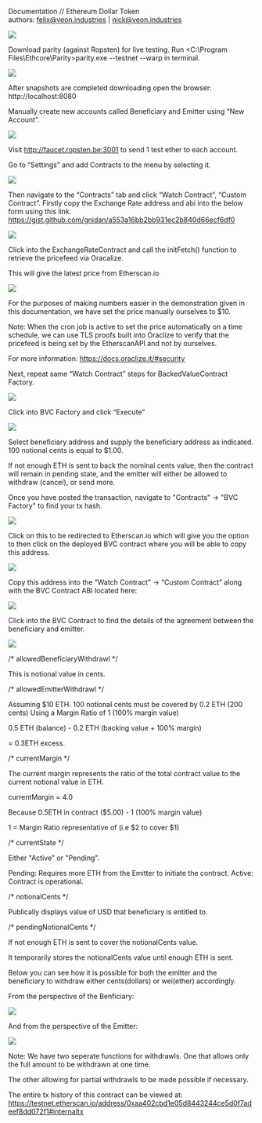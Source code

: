 Documentation // Ethereum Dollar Token                             
authors: felix@veon.industries | nick@veon.industries

![](https://i.imgur.com/JFUDrMe.png)

Download parity (against Ropsten) for live testing. 
Run <C:\Program Files\Ethcore\Parity>parity.exe --testnet --warp in terminal.

![](https://i.imgur.com/YcGW0J8.png)

After snapshots are completed downloading open the browser: http://localhost:8080

Manually create new accounts called Beneficiary and Emitter using “New Account”.

![](https://i.imgur.com/ISZz1qF.png)

Visit http://faucet.ropsten.be:3001 to send 1 test ether to each account.

Go to “Settings” and add Contracts to the menu by selecting it.

![](https://i.imgur.com/NRIFISt.png)

Then navigate to the “Contracts” tab and click “Watch Contract”, “Custom Contract”.
Firstly copy the Exchange Rate address and abi into the below form using this link.
https://gist.github.com/gnidan/a553a16bb2bb931ec2b840d66ecf6df0 

![](https://i.imgur.com/nZpEiSE.png)

Click into the ExchangeRateContract and call the initFetch() function to retrieve the pricefeed via Oracalize. 

This will give the latest price from Etherscan.io 

![](https://i.imgur.com/bSHFS9k.png)

For the purposes of making numbers easier in the demonstration given in this documentation, we have set the price manually ourselves to $10.

Note: When the cron job is active to set the price automatically on a time schedule, we can use TLS proofs built into Oraclize to verify that the pricefeed is being set by the EtherscanAPI and not by ourselves.  

For more information: https://docs.oraclize.it/#security

Next, repeat same “Watch Contract” steps for BackedValueContract Factory.

![](https://i.imgur.com/bsdXiqJ.png)

Click into BVC Factory and click “Execute”

![](https://i.imgur.com/TQEX8sR.png)

Select beneficiary address and supply the beneficiary address as indicated.
100 notional cents is equal to $1.00.

If not enough ETH is sent to back the nominal cents value, then the contract will remain in pending state, and the emitter will either be allowed to withdraw (cancel), or send more.

Once you have posted the transaction, navigate to "Contracts" -> "BVC Factory" to find your tx hash. 

![](https://i.imgur.com/JHB0dXz.png)

Click on this to be redirected to Etherscan.io which will give you the option to then click on the deployed BVC contract where you will be able to copy this address.

![](https://i.imgur.com/NJhT1iR.png)

Copy this address into the “Watch Contract” -> “Custom Contract” along with the BVC Contract ABI located here:

![](https://i.imgur.com/cH5SNZz.png)

Click into the BVC Contract to find the details of the agreement between the beneficiary and emitter. 

![](https://i.imgur.com/xoOQYH6.png)

/* allowedBeneficiaryWithdrawl */

This is notional value in cents.

/* allowedEmitterWithdrawl */

Assuming $10 ETH.
100 notional cents must be covered by 0.2 ETH (200 cents)
Using a Margin Ratio of 1 (100% margin value)

0.5 ETH (balance) - 0.2 ETH (backing value + 100% margin) 

= 0.3ETH excess.

/* currentMargin */

The current margin represents the ratio of the total contract value to the current notional value in ETH.

currentMargin = 4.0 

Because 0.5ETH in contract ($5.00) - 1 (100% margin value)

1 = Margin Ratio representative of (i.e $2 to cover $1)

/* currentState */

Either "Active" or "Pending".

Pending: Requires more ETH from the Emitter to initiate the contract.
Active: Contract is operational.

/* notionalCents */ 

Publically displays value of USD that beneficiary is entitled to.

/* pendingNotionalCents */  

If not enough ETH is sent to cover the notionalCents value.

It temporarily stores the notionalCents value until enough ETH is sent.

Below you can see how it is possible for both the emitter and the beneficiary to withdraw either cents(dollars) or wei(ether) accordingly.

From the perspective of the Benficiary:

![](https://i.imgur.com/zzlF8zq.png)

And from the perspective of the Emitter:

![](https://i.imgur.com/kyDpdba.png)

Note: We have two seperate functions for withdrawls. One that allows only the full amount to be withdrawn at one time.

The other allowing for partial withdrawls to be made possible if necessary.

The entire tx history of this contract can be viewed at:
https://testnet.etherscan.io/address/0xaa402cbd1e05d8443244ce5d0f7adeef8dd072f1#internaltx

